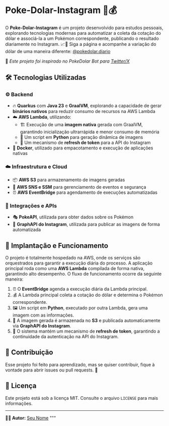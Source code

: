 # Poke-Dolar-Instagram 👾💰

O **Poke-Dolar-Instagram** é um projeto desenvolvido para estudos pessoais, explorando tecnologias modernas para automatizar a coleta da cotação do dólar e associá-la a um Pokémon correspondente, publicando o resultado diariamente no Instagram. 📈📸 Siga a página e acompanhe a variação do dólar de uma maneira diferente: [@pokedolar.diario](https://www.instagram.com/p/DGEuXZNs-oR/ )

📝 _Este projeto foi inspirado no PokeDolar Bot para [Twitter/X](https://github.com/PokeDolar/pokedolar_bot)_

## 🛠️ Tecnologias Utilizadas

### ⚙️ Backend
- 🔥 **Quarkus** com **Java 23** e **GraalVM**, explorando a capacidade de gerar **binários nativos** para reduzir consumo de recursos na AWS Lambda
- ☁️ **AWS Lambda**, utilizando:
    - 🏗️ Execução de uma **imagem nativa** gerada com GraalVM, garantindo inicialização ultrarrápida e menor consumo de memória
    - 🐍 Um script em **Python** para geração dinâmica de imagens
    - 🔄 Um mecanismo de **refresh de token** para a API do Instagram
- 🐳 **Docker**, utilizado para empacotamento e execução de aplicações nativas

### ☁️ Infraestrutura e Cloud
- 📦 **AWS S3** para armazenamento de imagens geradas
- 📡 **AWS SNS e SSM** para gerenciamento de eventos e segurança
- ⏰ **AWS EventBridge** para agendamento de execuções automatizadas

### 🔗 Integrações e APIs
- 🎭 **PokeAPI**, utilizada para obter dados sobre os Pokémon
- 📲 **GraphAPI do Instagram**, utilizada para publicar as imagens de forma automatizada

## 🚀 Implantação e Funcionamento

O projeto é totalmente hospedado na AWS, onde os serviços são orquestrados para garantir a execução diária do processo. A aplicação principal roda como uma **AWS Lambda** compilada de forma nativa, garantindo alto desempenho. O fluxo de funcionamento ocorre da seguinte maneira:

1. ⏰ O **EventBridge** agenda a execução diária da Lambda principal.
2. 💰 A Lambda principal coleta a cotação do dólar e determina o Pokémon correspondente.
3. 🖼️ Um script em **Python**, executado por outra Lambda, gera uma imagem com as informações.
4. 📂 A imagem gerada é armazenada no **S3** e publicada automaticamente via **GraphAPI do Instagram**.
5. 🔄 O sistema mantém um mecanismo de **refresh de token**, garantindo a continuidade da autenticação na API do Instagram.

## 🤝 Contribuição

Esse projeto foi feito para aprendizado, mas se quiser contribuir, fique à vontade para abrir issues ou pull requests. 🚀

## 📜 Licença

Este projeto está sob a licença MIT. Consulte o arquivo `LICENSE` para mais informações.

---

**👨‍💻 Autor:** [Seu Nome](https://github.com/seu-usuario)
"""
